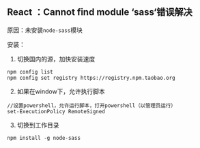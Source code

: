 ## React ：Cannot find module ‘sass‘错误解决

原因：未安装`node-sass`模块

安装：

1.  切换国内的源，加快安装速度

```shell
npm config list
npm config set registry https://registry.npm.taobao.org  
```

2.  如果在window下，允许执行脚本

```shell
//设置powershell，允许运行脚本，打开powershell（以管理员运行）
set-ExecutionPolicy RemoteSigned
```

3.  切换到工作目录

```shell
npm install -g node-sass
```

